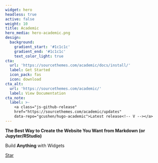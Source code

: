 ```yaml
---
widget: hero
headless: true
active: false
weight: 10
title: Academic
hero_media: hero-academic.png
design:
  background:
    gradient_start: '#1c1c1c'
    gradient_end: '#1c1c1c'
    text_color_light: true
cta:
  url: 'https://sourcethemes.com/academic/docs/install/'
  label: Get Started
  icon_pack: fas
  icon: download
cta_alt:
  url: 'https://sourcethemes.com/academic/'
  label: View Documentation
cta_note:
  label: >-
    <a class="js-github-release"
    href="https://sourcethemes.com/academic/updates"
    data-repo="gcushen/hugo-academic">Latest release<!-- V --></a>
---
```


**The Best Way to Create the Website You Want from Markdown (or Jupyter/RStudio)**

Build **Anything** with Widgets

<span style="text-shadow: none;"><a class="github-button" href="https://github.com/gcushen/hugo-academic" data-icon="octicon-star" data-size="large" data-show-count="true" aria-label="Star this on GitHub">Star</a><script async defer src="https://buttons.github.io/buttons.js"></script></span>
